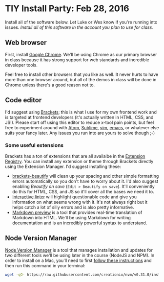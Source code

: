 # TIY Install Party: Feb 28, 2016
Install all of the software below. Let Luke or Wes know if you're running into issues. *Install all of this software in the account you plan to use for class.*

## Web browser
First, install [Google Chrome](https://www.google.com/chrome/browser/desktop/). We'll be using Chrome as our primary browser in class because it has strong support for web standards and incredible developer tools.

Feel free to install other browsers that you like as well. It never hurts to have more than one browser around, but all of the demos in class will be done in Chrome unless there's a good reason not to.

## Code editor
I'd suggest using [Brackets](http://brackets.io); this is what I use for my own frontend work and is targeted at frontend developers (it's actually written in HTML, CSS, and JS!). Please start off using this editor to reduce x-tool pain points, but feel free to experiment around with [Atom](https://atom.io/), [Sublime](https://www.sublimetext.com/), [vim](http://www.vim.org/), [emacs](https://www.gnu.org/software/emacs/), or whatever else suits your fancy later. Any issues you run into are yours to solve though ;-)

### Some useful extensions
Brackets has a ton of extensions that are all availalbe in the [Extension Registry](https://brackets-registry.aboutweb.com/). You can install any extension or theme through Brackets directly using the Extension Manager. I'd suggest installing these:

  - [brackets-beautify](https://github.com/brackets-beautify/brackets-beautify) will clean up your spacing and other simple formatting errors automatically so you don't have to worry about it. I'd also suggest enabling *Beautify on save* (`Edit > Beautify on save`). It'll conveniently do this for HTML, CSS, and JS so it'll cover all the bases we need it to.
  - [Interactive linter](https://github.com/MiguelCastillo/Brackets-InteractiveLinter) will highlight questionable code and give you information on what seems wrong with it. It's not always right but it helps catch a lot of silly errors and is also pretty informative.
  - [Markdown preview](https://github.com/gruehle/MarkdownPreview) is a tool that provides real-time translation of Markdown into HTML. We'll be using Markdown for writing documentation and is an incredibly powerful syntax to understand.

## Node Version Manager
[Node Version Manager](https://github.com/creationix/nvm) is a tool that manages installation and updates for two different tools we'll be using later in the course (NodeJS and NPM). In order to install on a Mac, you'll need to first [follow these instructions](http://osxdaily.com/2014/02/12/install-command-line-tools-mac-os-x/) and then run this command in your terminal:
  
```bash
wget -qO- https://raw.githubusercontent.com/creationix/nvm/v0.31.0/install.sh | bash
```
  
  